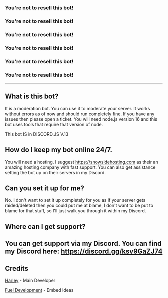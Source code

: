 ### You're not to resell this bot!
### You're not to resell this bot!
### You're not to resell this bot!
### You're not to resell this bot!
### You're not to resell this bot!
### You're not to resell this bot!

---

## What is this bot?
It is a moderation bot. You can use it to moderate your server. It works without errors as of now and should run completely fine. If you have any issues then please open a ticket.
You will need node.js version 16 and this bot uses tools that require that version of node. 

This bot IS in DISCORD.JS V.13

## How do I keep my bot online 24/7.
You will need a hosting. I suggest https://snowsidehosting.com as their an amazing hosting company with fast support. You can also get assistance setting the bot up on their servers
in my Discord. 

## Can you set it up for me? 
No. I don't want to set it up completely for you as if your server gets raided/deleted then you could put me at blame, I don't want to be put to blame for that stuff, so I'll just walk you through it within my Discord.

## Where can I get support?
You can get support via my Discord. You can find my Discord here: https://discord.gg/ksv9GaZJ74
---

## Credits

[Harley](https://discord.gg/ksv9GaZJ74) - Main Developer

[Fuel Development](https://discord.gg/NXKWyCFDau) - Embed Ideas 
